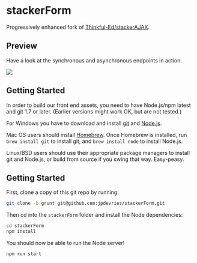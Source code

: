 stackerForm
========

Progressively enhanced fork of [Thinkful-Ed/stackerAJAX](https://github.com/Thinkful-Ed/stackerAJAX).

## Preview
Have a look at the synchronous and asynchronous endpoints in&nbsp;action.  

![](http://j4p.us/0E243Q2G0r3z/stackerForm.gif)

## Getting Started

In order to build our front end assets, you need to have Node.js/npm latest and git 1.7 or later.
(Earlier versions might work OK, but are not tested.)

For Windows you have to download and install [git](http://git-scm.com/downloads) and [Node.js](http://nodejs.org/download/).

Mac OS users should install [Homebrew](http://mxcl.github.com/homebrew/). Once Homebrew is installed, run `brew install git` to install git,
and `brew install node` to install Node.js.

Linux/BSD users should use their appropriate package managers to install git and Node.js, or build from source
if you swing that way. Easy-peasy.

## Getting Started
First, clone a copy of this git repo by running:

```bash
git clone -b grunt git@github.com:jpdevries/stackerForm.git
```

Then cd into the `stackerForm` folder and install the Node&nbsp;dependencies:
```bash
cd stackerForm
npm install
```

You should now be able to run the Node&nbsp;server!
```bash
npm run start
```
